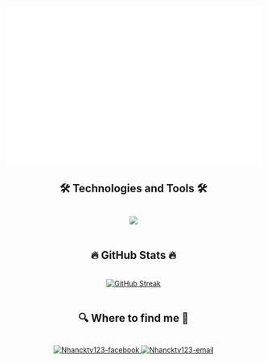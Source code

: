 <!-- Nhancktv123 -->
<a href="#" target="_blank">
  <img src="svg/Nhancktv123.svg" width="1200" alt="Nhancktv123-official" />
</a>

<h2 align="center">🛠 Technologies and Tools 🛠</h2>
<br>
<div align="center">
    <img src="https://skillicons.dev/icons?i=html,css,javascript,java,spring,eclipse,mysql,vscode" /><br>
</div>
<br>
<h2 align="center">🔥 GitHub Stats 🔥</h2>
<br>
<div align=center>
  <a href="https://git.io/streak-stats"><img src="https://github-readme-streak-stats.herokuapp.com?user=Nhancktv123&theme=gruvbox&border_radius=8" alt="GitHub Streak" />
  </a>
</div>
<br>
<h2 align="center">🔍 Where to find me 🔎</h2>
<br>
<div align="center">
  </a>
  <a href="https://facebook.com/letrongnhancktv" target="blank">
    <img src="https://img.icons8.com/fluency/90/facebook.png" alt="Nhancktv123-facebook" />
  </a>
  <a href="mailto:letrongnhanck147@gmail.com" target="top">
    <img src="https://img.icons8.com/color/90/gmail-new.png" alt="Nhancktv123-email" />
  </a>
</div>
<br>
